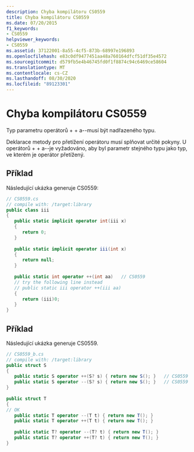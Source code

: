 ```yaml
---
description: Chyba kompilátoru CS0559
title: Chyba kompilátoru CS0559
ms.date: 07/20/2015
f1_keywords:
- CS0559
helpviewer_keywords:
- CS0559
ms.assetid: 37122001-8a55-4cf5-873b-68997e196893
ms.openlocfilehash: e83c0df9477451aa48a760164dfcf51df35e4572
ms.sourcegitcommit: d579fb5e4b46745fd0f1f8874c94c6469ce58604
ms.translationtype: MT
ms.contentlocale: cs-CZ
ms.lasthandoff: 08/30/2020
ms.locfileid: "89123301"
---
```

# <a name="compiler-error-cs0559"></a>Chyba kompilátoru CS0559
Typ parametru operátorů + + a--musí být nadřazeného typu.  
  
 Deklarace metody pro přetížení operátoru musí splňovat určité pokyny. U operátorů + + a--je vyžadováno, aby byl parametr stejného typu jako typ, ve kterém je operátor přetížený.  
  
## <a name="example"></a>Příklad  
 Následující ukázka generuje CS0559:  
  
```csharp  
// CS0559.cs  
// compile with: /target:library  
public class iii  
{  
   public static implicit operator int(iii x)  
   {  
      return 0;  
   }  
  
   public static implicit operator iii(int x)  
   {  
      return null;  
   }  
  
   public static int operator ++(int aa)   // CS0559  
   // try the following line instead  
   // public static iii operator ++(iii aa)  
   {  
      return (iii)0;  
   }  
}  
```  
  
## <a name="example"></a>Příklad  
 Následující ukázka generuje CS0559.  
  
```csharp  
// CS0559_b.cs  
// compile with: /target:library  
public struct S  
{  
   public static S operator ++(S? s) { return new S(); }   // CS0559  
   public static S operator --(S? s) { return new S(); }   // CS0559  
}  
  
public struct T  
{  
// OK  
   public static T operator --(T t) { return new T(); }  
   public static T operator ++(T t) { return new T(); }  
  
   public static T? operator --(T? t) { return new T(); }  
   public static T? operator ++(T? t) { return new T(); }  
}  
```
